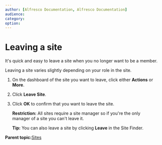 ```yaml
---
author: [Alfresco Documentation, Alfresco Documentation]
audience: 
category: 
option: 
---
```


# Leaving a site

It's quick and easy to leave a site when you no longer want to be a member.

Leaving a site varies slightly depending on your role in the site.

1.  On the dashboard of the site you want to leave, click either **Actions** or **More**.

2.  Click **Leave Site**.

3.  Click **OK** to confirm that you want to leave the site.

    **Restriction:** All sites require a site manager so if you're the only manager of a site you can't leave it.

    **Tip:** You can also leave a site by clicking **Leave** in the Site Finder.


**Parent topic:**[Sites](../concepts/sites-intro.md)

